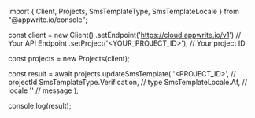import { Client, Projects, SmsTemplateType, SmsTemplateLocale } from "@appwrite.io/console";

const client = new Client()
    .setEndpoint('https://cloud.appwrite.io/v1') // Your API Endpoint
    .setProject('&lt;YOUR_PROJECT_ID&gt;'); // Your project ID

const projects = new Projects(client);

const result = await projects.updateSmsTemplate(
    '<PROJECT_ID>', // projectId
    SmsTemplateType.Verification, // type
    SmsTemplateLocale.Af, // locale
    '<MESSAGE>' // message
);

console.log(result);
